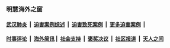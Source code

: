 
### 明慧海外之窗

####  [武汉肺炎](indexes/365.md?t=05230801) &nbsp;|&nbsp;  [迫害案例综述](indexes/328.md?t=05230801) &nbsp;|&nbsp; [迫害致死案例](indexes/277.md?t=05230801)  &nbsp;|&nbsp; [更多迫害案例](indexes/81.md?t=05230801)  &nbsp;|&nbsp; 
####  [时事评论](indexes/19.md?t=05230801) &nbsp;|&nbsp; [海外简讯](indexes/245.md?t=05230801)&nbsp;|&nbsp;  [社会支持](indexes/140.md?t=05230801) &nbsp;|&nbsp; [褒奖决议](indexes/282.md?t=05230801) &nbsp;|&nbsp; [社区报道](indexes/91.md?t=05230801)  &nbsp;|&nbsp; [天人之间](indexes/78.md?t=05230801) 

